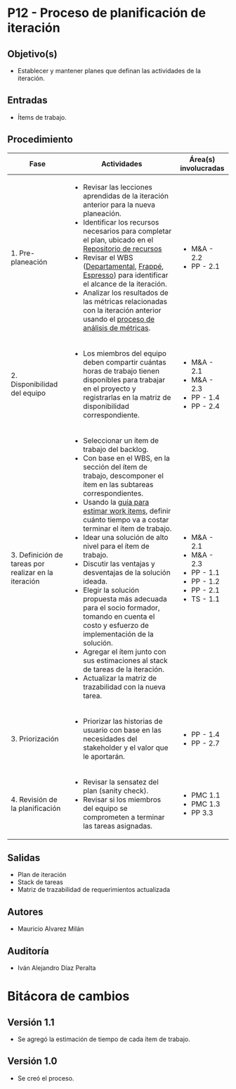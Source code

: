 # P12 - Proceso de planificación de iteración

## Objetivo(s)

- Establecer y mantener planes que definan las actividades de la iteración.

## Entradas

- Ítems de trabajo.

## Procedimiento

<table>
  <thead>
    <th>Fase</th>
    <th>Actividades</th>
    <th>Área(s) involucradas</th>
  </thead>

  <tbody>
    <tr>
      <td>1. Pre-planeación</td>
      <td>
        <ul align="left">
          <li>Revisar las lecciones aprendidas de la iteración anterior para la nueva planeación.</li>
          <li>Identificar los recursos necesarios para completar el plan, ubicado en el <a href="https://docs.google.com/spreadsheets/d/1frtMUtfqJzUiE9ej_qi-HwhZZtvbSbPsc-TMsYf10Bk/edit#gid=0">Repositorio de recursos</a></li>
          <li>Revisar el WBS (<a href="https://app.diagrams.net/#G1Y_8bcH24-RTK0W6F2wwTM64BEp-ylUWn">Departamental</a>, <a href="https://app.diagrams.net/#G1i00w__BA-zEfea5xUjIgRisWwyQ3V-cr">Frappé</a>, <a href="https://app.diagrams.net/#G1BgBJ2mr8yjmmV6anHILdW0YtsEUEv3ja">Espresso</a>) para identificar el alcance de la iteración.</li>
          <li>Analizar los resultados de las métricas relacionadas con la iteración anterior usando el <a href="https://taro-it.github.io/docs/procesos/P22-proceso-analisis-metricas">proceso de análisis de métricas</a>.</li>
        </ul>
      </td>
      <td>
        <ul>
          <li>M&A - 2.2</li>
          <li>PP - 2.1</li>
        </ul>
      </td>
    </tr>
    <tr>
      <td>2. Disponibilidad del equipo</td>
      <td>
        <ul align="left">
          <li>Los miembros del equipo deben compartir cuántas horas de trabajo tienen disponibles para trabajar en el proyecto y registrarlas en la matriz de disponibilidad correspondiente.</li>
        </ul>
      </td>
      <td>
        <ul>
          <li>M&A - 2.1</li>
          <li>M&A - 2.3</li>
          <li>PP - 1.4</li>
          <li>PP - 2.4</li>
        </ul>
      </td>
    </tr>
    <tr>
      <td>3. Definición de tareas por realizar en la iteración</td>
      <td>
        <ul align="left">
          <li>Seleccionar un ítem de trabajo del backlog.</li>
          <li>Con base en el WBS, en la sección del ítem de trabajo, descomponer el ítem en las subtareas correspondientes.</li>
          <li>Usando la <a href="../guias/G19-guia-para-estimar-workitem">guía para estimar work items</a>, definir cuánto tiempo va a costar terminar el ítem de trabajo.</li>
          <li>Idear una solución de alto nivel para el ítem de trabajo.</li>
          <li>Discutir las ventajas y desventajas de la solución ideada.</li>
          <li>Elegir la solución propuesta más adecuada para el socio formador, tomando en cuenta el costo y esfuerzo de implementación de la solución.</li>
          <li>Agregar el ítem junto con sus estimaciones al stack de tareas de la iteración.</li>
          <li>Actualizar la matriz de trazabilidad con la nueva tarea.</li>
        </ul>
      </td>
      <td>
        <ul>
          <li>M&A - 2.1</li>
          <li>M&A - 2.3</li>
          <li>PP - 1.1</li>
          <li>PP - 1.2</li>
          <li>PP - 2.1</li>
          <li>TS - 1.1</li>
        </ul>
      </td>
    </tr>
    <tr>
      <td>3. Priorización</td>
      <td>
        <ul align="left">
          <li>Priorizar las historias de usuario con base en las necesidades del stakeholder y el valor que le aportarán.</li>
        </ul>
      </td>
      <td>
        <ul>
          <li>PP - 1.4</li>
          <li>PP - 2.7</li>
        </ul>
      </td>
    </tr>
    <tr>
      <td>4. Revisión de la planificación</td>
      <td>
        <ul align="left">
          <li>Revisar la sensatez del plan (sanity check).</li>
          <li>Revisar si los miembros del equipo se comprometen a terminar las tareas asignadas.</li>
        </ul>
      </td>
      <td>
        <ul>
          <li>PMC 1.1</li>
          <li>PMC 1.3</li>
          <li>PP 3.3</li>
        </ul>
      </td>
    </tr>
  </tbody>
</table>

## Salidas

- Plan de iteración
- Stack de tareas
- Matriz de trazabilidad de requerimientos actualizada

## Autores

- Mauricio Alvarez Milán

## Auditoría

- Iván Alejandro Díaz Peralta

# Bitácora de cambios

## Versión 1.1
  - Se agregó la estimación de tiempo de cada ítem de trabajo. 

## Versión 1.0
  - Se creó el proceso.


